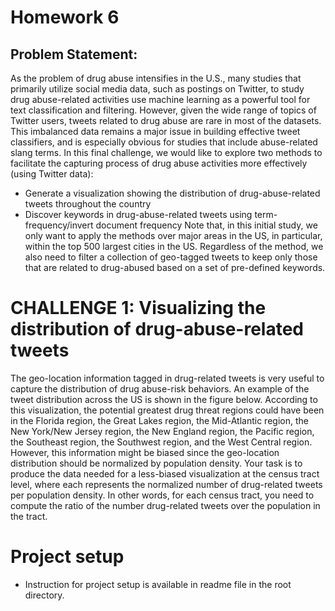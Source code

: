 # Homework 6

## Problem Statement: 
As the problem of drug abuse intensifies in the U.S., many studies that primarily utilize
social media data, such as postings on Twitter, to study drug abuse-related activities use machine learning as a
powerful tool for text classification and filtering. However, given the wide range of topics of Twitter users,
tweets related to drug abuse are rare in most of the datasets. This imbalanced data remains a major issue in
building effective tweet classifiers, and is especially obvious for studies that include abuse-related slang terms.
In this final challenge, we would like to explore two methods to facilitate the capturing process of drug abuse
activities more effectively (using Twitter data):
- Generate a visualization showing the distribution of drug-abuse-related tweets throughout the country
- Discover keywords in drug-abuse-related tweets using term-frequency/invert document frequency
Note that, in this initial study, we only want to apply the methods over major areas in the US, in particular,
within the top 500 largest cities in the US. Regardless of the method, we also need to filter a collection of
geo-tagged tweets to keep only those that are related to drug-abused based on a set of pre-defined
keywords.

# CHALLENGE 1: Visualizing the distribution of drug-abuse-related tweets
The geo-location information tagged in drug-related tweets is very useful to capture the distribution of drug
abuse-risk behaviors. An example of the tweet distribution across the US is shown in the figure below.
According to this visualization, the potential greatest drug threat regions could have been in the Florida
region, the Great Lakes region, the Mid-Atlantic region, the New York/New Jersey region, the New England
region, the Pacific region, the Southeast region, the Southwest region, and the West Central region. However,
this information might be biased since the geo-location distribution should be normalized by population
density. Your task is to produce the data needed for a less-biased visualization at the census tract level, where
each represents the normalized number of drug-related tweets per population density. In other words, for
each census tract, you need to compute the ratio of the number drug-related tweets over the population in the
tract.

# Project setup
- Instruction for project setup is available in readme file in the root directory.
